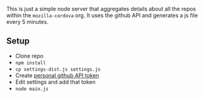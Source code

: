 
This is just a simple node server that aggregates details about all
the repos within the `mozilla-cordova` org. It uses the github API and
generates a js file every 5 minutes.

## Setup
* Clone repo
* ``npm install``
* ``cp settings-dist.js settings.js``
* Create [personal github API token](https://github.com/blog/1509-personal-api-tokens)
* Edit settings and add that token
* ``node main.js``
